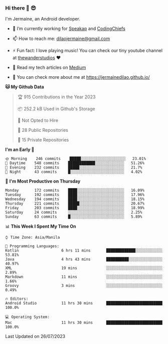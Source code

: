 ### Hi there 👋 😎
I'm Jermaine, an Android developer.

- 🔭 I’m currently working for [Speakap](https://www.speakap.com/) and [CodingChiefs](https://codingchiefs.com/en/)

- 📫 How to reach me: dilaojermaine@gmail.com

- ⚡ Fun fact: I love playing music! You can check our tiny youtube channel at [thewanderstudios](https://www.youtube.com/thewanderstudios) ♥️

- 📖 Read my tech articles on [Medium](https://jermainedilao.medium.com/)

- 👀 You can check more about me at https://jermainedilao.github.io/

<!--
**jermainedilao/jermainedilao** is a ✨ _special_ ✨ repository because its `README.md` (this file) appears on your GitHub profile.

Here are some ideas to get you started:

- 🔭 I’m currently working on ...
- 🌱 I’m currently learning ...
- 👯 I’m looking to collaborate on ...
- 🤔 I’m looking for help with ...
- 💬 Ask me about ...
- 📫 How to reach me: ...
- 😄 Pronouns: ...
- ⚡ Fun fact: ...
-->

<!--START_SECTION:waka-->
**🐱 My Github Data** 

> 🏆 915 Contributions in the Year 2023
 > 
> 📦 252.2 kB Used in Github's Storage 
 > 
> 🚫 Not Opted to Hire
 > 
> 📜 28 Public Repositories 
 > 
> 🔑 15 Private Repositories  
 > 
**I'm an Early 🐤** 

```text
🌞 Morning    246 commits    █████░░░░░░░░░░░░░░░░░░░░   23.01% 
🌆 Daytime    548 commits    ████████████░░░░░░░░░░░░░   51.26% 
🌃 Evening    232 commits    █████░░░░░░░░░░░░░░░░░░░░   21.7% 
🌙 Night      43 commits     █░░░░░░░░░░░░░░░░░░░░░░░░   4.02%

```
📅 **I'm Most Productive on Thursday** 

```text
Monday       172 commits    ████░░░░░░░░░░░░░░░░░░░░░   16.09% 
Tuesday      192 commits    ████░░░░░░░░░░░░░░░░░░░░░   17.96% 
Wednesday    194 commits    ████░░░░░░░░░░░░░░░░░░░░░   18.15% 
Thursday     221 commits    █████░░░░░░░░░░░░░░░░░░░░   20.67% 
Friday       203 commits    ████░░░░░░░░░░░░░░░░░░░░░   18.99% 
Saturday     24 commits     ░░░░░░░░░░░░░░░░░░░░░░░░░   2.25% 
Sunday       63 commits     █░░░░░░░░░░░░░░░░░░░░░░░░   5.89%

```


📊 **This Week I Spent My Time On** 

```text
⌚︎ Time Zone: Asia/Manila

💬 Programming Languages: 
Kotlin                   6 hrs 11 mins       █████████████░░░░░░░░░░░░   53.81% 
Java                     4 hrs 43 mins       ██████████░░░░░░░░░░░░░░░   40.97% 
XML                      19 mins             ░░░░░░░░░░░░░░░░░░░░░░░░░   2.89% 
Markdown                 11 mins             ░░░░░░░░░░░░░░░░░░░░░░░░░   1.66% 
Groovy                   3 mins              ░░░░░░░░░░░░░░░░░░░░░░░░░   0.49%

🔥 Editors: 
Android Studio           11 hrs 30 mins      █████████████████████████   100.0%

💻 Operating System: 
Mac                      11 hrs 30 mins      █████████████████████████   100.0%

```


 Last Updated on 26/07/2023
<!--END_SECTION:waka-->
